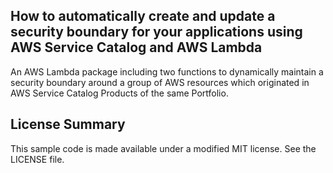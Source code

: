 ## How to automatically create and update a security boundary for your applications using AWS Service Catalog and AWS Lambda

An AWS Lambda package including two functions to dynamically maintain a security boundary around a group of AWS resources which originated in AWS Service Catalog Products of the same Portfolio.

## License Summary

This sample code is made available under a modified MIT license. See the LICENSE file.
